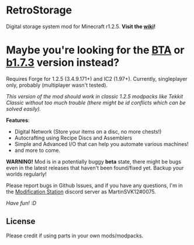 # RetroStorage 
Digital storage system mod for Minecraft r1.2.5. **Visit the [wiki](https://github.com/MartinSVK12/retrostorage/wiki)!**

# Maybe you're looking for the [BTA](https://github.com/MartinSVK12/retrostorage/tree/bta) or [b1.7.3](https://github.com/MartinSVK12/retrostorage) version instead?

Requires Forge for 1.2.5 (3.4.9.171+) and IC2 (1.97+). Currently, singleplayer only, probably (multiplayer wasn't tested).

*This version of the mod should work in classic 1.2.5 modpacks like Tekkit Classic without too much trouble (there might be id conflicts which can be solved easily).*

**Features**:
 - Digital Network (Store your items on a disc, no more chests!)
 - Autocrafting using Recipe Discs and Assemblers
 - Simple and Advanced I/O that can help you automate various machines!
 - and more to come.

**WARNING!**
Mod is in a potentially buggy **beta** state, there might be bugs even in the latest releases that haven't been found/fixed yet. Backup your worlds regularly! 

Please report bugs in Github Issues, and if you have any questions, I'm in the [Modification Station](https://discord.gg/8Qky5XY) discord server as MartinSVK12#0075.

_Have fun! :D_

## License
Please credit if using parts in your own mods/modpacks.
